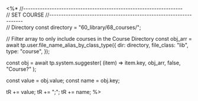 <%*
//-------------------------------------------------------------------  
// SET COURSE
//-------------------------------------------------------------------  
// Directory
const directory = "60_library/68_courses/";

// Filter array to only include courses in the Course Directory
const obj_arr = await tp.user.file_name_alias_by_class_type({
    dir: directory,
    file_class: "lib",
    type: "course",
  });

const obj = await tp.system.suggester(
  (item) => item.key,
  obj_arr,
  false,
  "Course?"
);

const value = obj.value;
const name = obj.key;

tR += value;
tR += ";";
tR += name;
%>